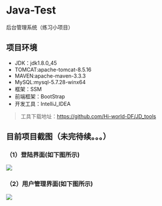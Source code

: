# Java-Test
后台管理系统（练习小项目）
## 项目环境
* JDK：jdk1.8.0_45
* TOMCAT:apache-tomcat-8.5.16
* MAVEN:apache-maven-3.3.3
* MySQL:mysql-5.7.28-winx64
* 框架：SSM
* 前端框架：BootStrap
* 开发工具：IntelliJ_IDEA
> 工具下载地址：<https://github.com/Hi-world-DF/JD_tools>
## 目前项目截图（未完待续。。。）
### （1）登陆界面(如下图所示)
![](https://github.com/Hi-world-DF/Java-Test/blob/master/imgs/login.png)
### （2）用户管理界面(如下图所示)
![](https://github.com/Hi-world-DF/Java-Test/blob/master/imgs/userManage.png)
